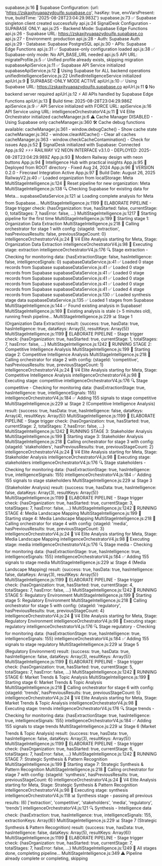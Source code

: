 supabase.js:16 🔧 Supabase Configuration: {url: 'https://zskaxjtyuaqazydouifp.supabase.co', hasKey: true, envVarsPresent: true, buildTime: '2025-08-28T23:04:29.983Z'}
supabase.js:73 ✅ Supabase singleton client created successfully
api.js:24 SignalDesk Configuration - SUPABASE ONLY:
api.js:25 - Backend Mode: Supabase Edge Functions
api.js:26 - Supabase URL: https://zskaxjtyuaqazydouifp.supabase.co
api.js:27 - Environment: production
api.js:28 - Auth: Supabase Auth
api.js:29 - Database: Supabase PostgreSQL
api.js:30 - APIs: Supabase Edge Functions
api.js:31 ✅ Supabase-only configuration loaded
api.js:38 ✅ Supabase-only mode: No API_BASE_URL needed
api.js:5 API URL:
migrateProfile.js:5 ✅ Unified profile already exists, skipping migration
supabaseApiService.js:11 ✅ Supabase API Service initialized
supabaseApiService.js:12 🚀 Using Supabase for ALL backend operations
unifiedIntelligenceService.js:22 UnifiedIntelligenceService initialized
apiUrl.js:9 🚀 SUPABASE-ONLY MODE ACTIVE
apiUrl.js:10 ✅ Using Supabase URL: https://zskaxjtyuaqazydouifp.supabase.co
apiUrl.js:11 🔒 No backend server required
apiUrl.js:12 ⚡ All APIs handled by Supabase Edge Functions
apiUrl.js:13 📅 Build time: 2025-08-28T23:04:29.986Z
apiService.js:9 ✅ API Service initialized with FORCE URL:
apiService.js:16 API Service using URL:
intelligenceOrchestratorV4.js:11 🎯 V4 Elite Orchestrator initialized
cacheManager.js:6 ⚠️ Cache Manager DISABLED - Using Supabase only
cacheManager.js:360 🛠️ Cache debug functions available:
cacheManager.js:361 - window.debugCache() - Show cache state
cacheManager.js:362 - window.clearAllCache() - Clear all caches
cacheManager.js:363 - window.checkCacheContamination() - Check for issues
App.js:52 🚀 SignalDesk initialized with Supabase: Connected
App.js:92 ⚡⚡⚡ RAILWAY V2 NEON INTERFACE v3.1.0 - DEPLOYED: 2025-08-28T23:04:29.989Z
App.js:93 🎯 Modern Railway design with neon buttons
App.js:94 💎 Intelligence Hub with practical insights
App.js:95 📍 Deployed from ROOT directory - Fixed Aug 24, 2024
App.js:96 🚀 VERSION 0.2.0 - Firecrawl Integration Active
App.js:97 📅 Build Date: August 26, 2025
RailwayV2.js:40 ✅ Loaded organization from localStorage: Meta
MultiStageIntelligence.js:124 🔄 Reset pipeline for new organization: Meta
MultiStageIntelligence.js:138 🔍 Checking Supabase for existing data for Meta...
supabaseDataService.js:121 📊 Loading complete analysis for Meta from Supabase...
MultiStageIntelligence.js:1199 🎯 ELABORATE PIPELINE - Stage trigger check: {hasOrganization: true, hasStarted: false, currentStage: 0, totalStages: 7, hasError: false, …}
MultiStageIntelligence.js:1217 🚀 Starting pipeline for the first time
MultiStageIntelligence.js:199 🔄 Starting stage 1: Organization Data Extraction
MultiStageIntelligence.js:218 📡 Calling orchestrator for stage 1 with config: {stageId: 'extraction', hasPreviousResults: false, previousStageCount: 0}
intelligenceOrchestratorV4.js:24 🚀 V4 Elite Analysis starting for Meta, Stage: Organization Data Extraction
intelligenceOrchestratorV4.js:98 🎯 Executing stage: extraction
intelligenceOrchestratorV4.js:176 🔍 Stage extraction - Checking for monitoring data: {hasExtractionStage: false, hasIntelligence: false, intelligenceSignals: 0}
supabaseDataService.js:41 ✅ Loaded 0 stage records from Supabase
supabaseDataService.js:41 ✅ Loaded 0 stage records from Supabase
supabaseDataService.js:41 ✅ Loaded 0 stage records from Supabase
supabaseDataService.js:41 ✅ Loaded 0 stage records from Supabase
supabaseDataService.js:41 ✅ Loaded 0 stage records from Supabase
supabaseDataService.js:41 ✅ Loaded 4 stage records from Supabase
supabaseDataService.js:130 ✅ Loaded synthesis stage data
supabaseDataService.js:135 ✅ Loaded 1 stages from Supabase
MultiStageIntelligence.js:144 ✅ Found existing analysis in Supabase!
MultiStageIntelligence.js:169 🔄 Existing analysis is stale (> 5 minutes old), running fresh pipeline...
MultiStageIntelligence.js:229 📊 Stage 1 (Organization Data Extraction) result: {success: true, hasData: true, hasIntelligence: true, dataKeys: Array(5), resultKeys: Array(5)}
MultiStageIntelligence.js:1199 🎯 ELABORATE PIPELINE - Stage trigger check: {hasOrganization: true, hasStarted: true, currentStage: 1, totalStages: 7, hasError: false, …}
MultiStageIntelligence.js:1242 🚀 RUNNING STAGE 2: Competitive Intelligence Analysis
MultiStageIntelligence.js:199 🔄 Starting stage 2: Competitive Intelligence Analysis
MultiStageIntelligence.js:218 📡 Calling orchestrator for stage 2 with config: {stageId: 'competitive', hasPreviousResults: true, previousStageCount: 1}
intelligenceOrchestratorV4.js:24 🚀 V4 Elite Analysis starting for Meta, Stage: Competitive Intelligence Analysis
intelligenceOrchestratorV4.js:98 🎯 Executing stage: competitive
intelligenceOrchestratorV4.js:176 🔍 Stage competitive - Checking for monitoring data: {hasExtractionStage: true, hasIntelligence: true, intelligenceSignals: 155}
intelligenceOrchestratorV4.js:184 ✅ Adding 155 signals to stage competitive
MultiStageIntelligence.js:229 📊 Stage 2 (Competitive Intelligence Analysis) result: {success: true, hasData: true, hasIntelligence: false, dataKeys: Array(4), resultKeys: Array(5)}
MultiStageIntelligence.js:1199 🎯 ELABORATE PIPELINE - Stage trigger check: {hasOrganization: true, hasStarted: true, currentStage: 2, totalStages: 7, hasError: false, …}
MultiStageIntelligence.js:1242 🚀 RUNNING STAGE 3: Stakeholder Analysis
MultiStageIntelligence.js:199 🔄 Starting stage 3: Stakeholder Analysis
MultiStageIntelligence.js:218 📡 Calling orchestrator for stage 3 with config: {stageId: 'stakeholders', hasPreviousResults: true, previousStageCount: 2}
intelligenceOrchestratorV4.js:24 🚀 V4 Elite Analysis starting for Meta, Stage: Stakeholder Analysis
intelligenceOrchestratorV4.js:98 🎯 Executing stage: stakeholders
intelligenceOrchestratorV4.js:176 🔍 Stage stakeholders - Checking for monitoring data: {hasExtractionStage: true, hasIntelligence: true, intelligenceSignals: 155}
intelligenceOrchestratorV4.js:184 ✅ Adding 155 signals to stage stakeholders
MultiStageIntelligence.js:229 📊 Stage 3 (Stakeholder Analysis) result: {success: true, hasData: true, hasIntelligence: false, dataKeys: Array(3), resultKeys: Array(5)}
MultiStageIntelligence.js:1199 🎯 ELABORATE PIPELINE - Stage trigger check: {hasOrganization: true, hasStarted: true, currentStage: 3, totalStages: 7, hasError: false, …}
MultiStageIntelligence.js:1242 🚀 RUNNING STAGE 4: Media Landscape Mapping
MultiStageIntelligence.js:199 🔄 Starting stage 4: Media Landscape Mapping
MultiStageIntelligence.js:218 📡 Calling orchestrator for stage 4 with config: {stageId: 'media', hasPreviousResults: true, previousStageCount: 3}
intelligenceOrchestratorV4.js:24 🚀 V4 Elite Analysis starting for Meta, Stage: Media Landscape Mapping
intelligenceOrchestratorV4.js:98 🎯 Executing stage: media
intelligenceOrchestratorV4.js:176 🔍 Stage media - Checking for monitoring data: {hasExtractionStage: true, hasIntelligence: true, intelligenceSignals: 155}
intelligenceOrchestratorV4.js:184 ✅ Adding 155 signals to stage media
MultiStageIntelligence.js:229 📊 Stage 4 (Media Landscape Mapping) result: {success: true, hasData: true, hasIntelligence: false, dataKeys: Array(3), resultKeys: Array(5)}
MultiStageIntelligence.js:1199 🎯 ELABORATE PIPELINE - Stage trigger check: {hasOrganization: true, hasStarted: true, currentStage: 4, totalStages: 7, hasError: false, …}
MultiStageIntelligence.js:1242 🚀 RUNNING STAGE 5: Regulatory Environment
MultiStageIntelligence.js:199 🔄 Starting stage 5: Regulatory Environment
MultiStageIntelligence.js:218 📡 Calling orchestrator for stage 5 with config: {stageId: 'regulatory', hasPreviousResults: true, previousStageCount: 4}
intelligenceOrchestratorV4.js:24 🚀 V4 Elite Analysis starting for Meta, Stage: Regulatory Environment
intelligenceOrchestratorV4.js:98 🎯 Executing stage: regulatory
intelligenceOrchestratorV4.js:176 🔍 Stage regulatory - Checking for monitoring data: {hasExtractionStage: true, hasIntelligence: true, intelligenceSignals: 155}
intelligenceOrchestratorV4.js:184 ✅ Adding 155 signals to stage regulatory
MultiStageIntelligence.js:229 📊 Stage 5 (Regulatory Environment) result: {success: true, hasData: true, hasIntelligence: false, dataKeys: Array(3), resultKeys: Array(5)}
MultiStageIntelligence.js:1199 🎯 ELABORATE PIPELINE - Stage trigger check: {hasOrganization: true, hasStarted: true, currentStage: 5, totalStages: 7, hasError: false, …}
MultiStageIntelligence.js:1242 🚀 RUNNING STAGE 6: Market Trends & Topic Analysis
MultiStageIntelligence.js:199 🔄 Starting stage 6: Market Trends & Topic Analysis
MultiStageIntelligence.js:218 📡 Calling orchestrator for stage 6 with config: {stageId: 'trends', hasPreviousResults: true, previousStageCount: 5}
intelligenceOrchestratorV4.js:24 🚀 V4 Elite Analysis starting for Meta, Stage: Market Trends & Topic Analysis
intelligenceOrchestratorV4.js:98 🎯 Executing stage: trends
intelligenceOrchestratorV4.js:176 🔍 Stage trends - Checking for monitoring data: {hasExtractionStage: true, hasIntelligence: true, intelligenceSignals: 155}
intelligenceOrchestratorV4.js:184 ✅ Adding 155 signals to stage trends
MultiStageIntelligence.js:229 📊 Stage 6 (Market Trends & Topic Analysis) result: {success: true, hasData: true, hasIntelligence: false, dataKeys: Array(3), resultKeys: Array(5)}
MultiStageIntelligence.js:1199 🎯 ELABORATE PIPELINE - Stage trigger check: {hasOrganization: true, hasStarted: true, currentStage: 6, totalStages: 7, hasError: false, …}
MultiStageIntelligence.js:1242 🚀 RUNNING STAGE 7: Strategic Synthesis & Pattern Recognition
MultiStageIntelligence.js:199 🔄 Starting stage 7: Strategic Synthesis & Pattern Recognition
MultiStageIntelligence.js:218 📡 Calling orchestrator for stage 7 with config: {stageId: 'synthesis', hasPreviousResults: true, previousStageCount: 6}
intelligenceOrchestratorV4.js:24 🚀 V4 Elite Analysis starting for Meta, Stage: Strategic Synthesis & Pattern Recognition
intelligenceOrchestratorV4.js:98 🎯 Executing stage: synthesis
intelligenceOrchestratorV4.js:118 📊 Synthesis stage - passing all previous results: (6) ['extraction', 'competitive', 'stakeholders', 'media', 'regulatory', 'trends']
intelligenceOrchestratorV4.js:121 🔍 Synthesis - Intelligence data check: {hasExtraction: true, hasIntelligence: true, intelligenceSignals: 155, extractionKeys: Array(8)}
MultiStageIntelligence.js:229 📊 Stage 7 (Strategic Synthesis & Pattern Recognition) result: {success: true, hasData: true, hasIntelligence: false, dataKeys: Array(5), resultKeys: Array(6)}
MultiStageIntelligence.js:1199 🎯 ELABORATE PIPELINE - Stage trigger check: {hasOrganization: true, hasStarted: true, currentStage: 7, totalStages: 7, hasError: false, …}
MultiStageIntelligence.js:1249 🎉 All stages done, completing pipeline...
MultiStageIntelligence.js:349 ⚠️ Pipeline already complete or completing, skipping
